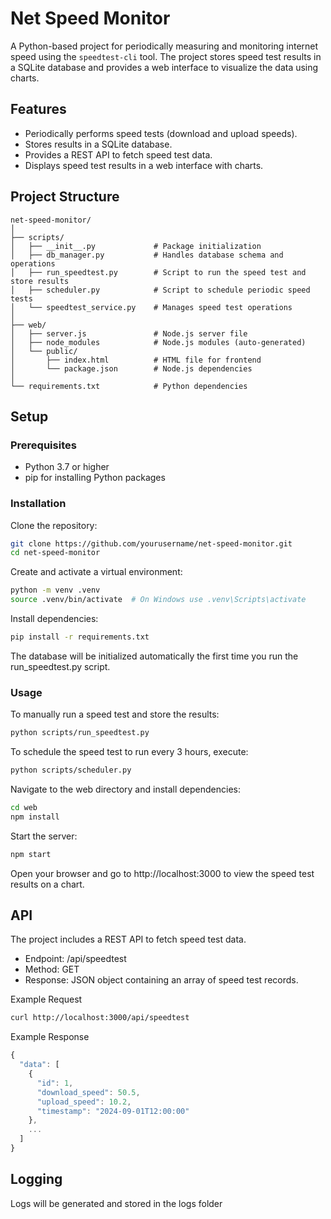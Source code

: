 # Net Speed Monitor

A Python-based project for periodically measuring and monitoring internet speed using the `speedtest-cli` tool. The project stores speed test results in a SQLite database and provides a web interface to visualize the data using charts.

## Features

- Periodically performs speed tests (download and upload speeds).
- Stores results in a SQLite database.
- Provides a REST API to fetch speed test data.
- Displays speed test results in a web interface with charts.

## Project Structure
```
net-speed-monitor/
│
├── scripts/
│   ├── __init__.py             # Package initialization
│   ├── db_manager.py           # Handles database schema and operations
│   ├── run_speedtest.py        # Script to run the speed test and store results
│   ├── scheduler.py            # Script to schedule periodic speed tests
│   └── speedtest_service.py    # Manages speed test operations
│
├── web/
│   ├── server.js               # Node.js server file
│   ├── node_modules            # Node.js modules (auto-generated)
│   └── public/
│       ├── index.html          # HTML file for frontend
│       └── package.json        # Node.js dependencies
│
└── requirements.txt            # Python dependencies
```
## Setup
### Prerequisites
- Python 3.7 or higher
- pip for installing Python packages
### Installation
Clone the repository:

```bash
git clone https://github.com/yourusername/net-speed-monitor.git
cd net-speed-monitor
```

Create and activate a virtual environment:

```bash
python -m venv .venv
source .venv/bin/activate  # On Windows use .venv\Scripts\activate
```
Install dependencies:

```bash
pip install -r requirements.txt
```
The database will be initialized automatically the first time you run the run_speedtest.py script.

### Usage
To manually run a speed test and store the results:

```bash
python scripts/run_speedtest.py
```

To schedule the speed test to run every 3 hours, execute:

```bash
python scripts/scheduler.py
```

Navigate to the web directory and install dependencies:

```bash
cd web
npm install
```
Start the server:

```bash
npm start
```
Open your browser and go to http://localhost:3000 to view the speed test results on a chart.

## API

The project includes a REST API to fetch speed test data.

- Endpoint: /api/speedtest
- Method: GET
- Response: JSON object containing an array of speed test records.

Example Request
```bash
curl http://localhost:3000/api/speedtest
```

Example Response
```javascript
{
  "data": [
    {
      "id": 1,
      "download_speed": 50.5,
      "upload_speed": 10.2,
      "timestamp": "2024-09-01T12:00:00"
    },
    ...
  ]
}
```

## Logging
Logs will be generated and stored in the logs folder